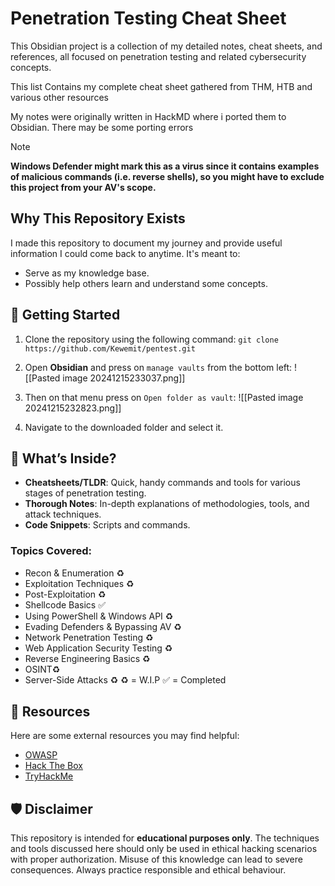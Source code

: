 # Penetration Testing Cheat Sheet
This Obsidian project is a collection of my detailed notes, cheat sheets, and references, all focused on penetration testing and related cybersecurity concepts.

This list Contains my complete cheat sheet gathered from THM, HTB and various other resources

My notes were originally written in HackMD where i ported them to Obsidian. There may be some porting errors 

> [!NOTE]
> **Windows Defender might mark this as a virus since it contains examples of malicious commands (i.e. reverse shells), so you might have to exclude this project from your AV's scope.**

## Why This Repository Exists
I made this repository to document my journey and provide useful information I could come back to anytime. It's meant to:
- Serve as my knowledge base.
- Possibly help others learn and understand some concepts.
## 🚀 Getting Started

1. Clone the repository using the following command:
	`git clone https://github.com/Kewemit/pentest.git`
2. Open **Obsidian** and press on `manage vaults` from the bottom left:
	 ![[Pasted image 20241215233037.png]]

3. Then on that menu press on ``Open folder as vault``:
	![[Pasted image 20241215232823.png]]
4. Navigate to the downloaded folder and select it.
## 📖 What’s Inside?

- **Cheatsheets/TLDR**: Quick, handy commands and tools for various stages of penetration testing.
- **Thorough Notes**: In-depth explanations of methodologies, tools, and attack techniques.
- **Code Snippets**: Scripts and commands.
### Topics Covered:
- Recon & Enumeration ♻️
- Exploitation Techniques ♻️
- Post-Exploitation ♻️
- Shellcode Basics ✅
- Using PowerShell & Windows API ♻️
- Evading Defenders & Bypassing AV ♻️
- Network Penetration Testing ♻️
- Web Application Security Testing ♻️
- Reverse Engineering Basics ♻️
- OSINT♻️
- Server-Side Attacks ♻️
♻️ = W.I.P
✅ = Completed
## 🔗 Resources

Here are some external resources you may find helpful:
- [OWASP](https://owasp.org/)
- [Hack The Box](https://www.hackthebox.com/)
- [TryHackMe](https://tryhackme.com/)
## 🛡 Disclaimer

This repository is intended for **educational purposes only**. The techniques and tools discussed here should only be used in ethical hacking scenarios with proper authorization. Misuse of this knowledge can lead to severe consequences. Always practice responsible and ethical behaviour.